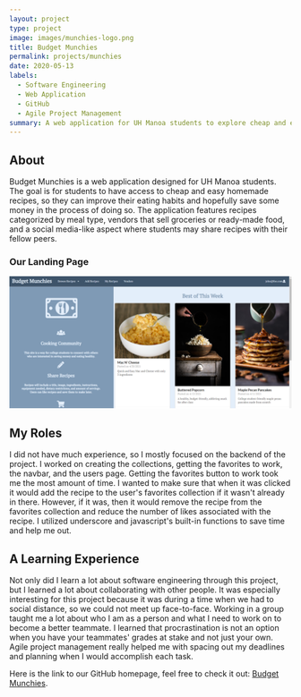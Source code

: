 ```yaml
---
layout: project
type: project
image: images/munchies-logo.png
title: Budget Munchies
permalink: projects/munchies
date: 2020-05-13
labels:
  - Software Engineering
  - Web Application
  - GitHub
  - Agile Project Management
summary: A web application for UH Manoa students to explore cheap and easy recipes from the community.
---
```


## About
Budget Munchies is a web application designed for UH Manoa students. The goal is for students to have access to cheap and easy homemade recipes, so they can improve their eating habits and hopefully save some money in the process of doing so. The application features recipes categorized by meal type, vendors that sell groceries or ready-made food, and a social media-like aspect where students may share recipes with their fellow peers.

### Our Landing Page
<img class="ui medium image" src="../images/landing-page.PNG">

## My Roles
I did not have much experience, so I mostly focused on the backend of the project. I worked on creating the collections, getting the favorites to work, the navbar, and the users page. Getting the favorites button to work took me the most amount of time. I wanted to make sure that when it was clicked it would add the recipe to the user's favorites collection if it wasn't already in there. However, if it was, then it would remove the recipe from the favorites collection and reduce the number of likes associated with the recipe. I utilized underscore and javascript's built-in functions to save time and help me out.

## A Learning Experience
Not only did I learn a lot about software engineering through this project, but I learned a lot about collaborating with other people. It was especially interesting for this project because it was during a time when we had to social distance, so we could not meet up face-to-face. Working in a group taught me a lot about who I am as a person and what I need to work on to become a better teammate. I learned that procrastination is not an option when you have your teammates' grades at stake and not just your own. Agile project management really helped me with spacing out my deadlines and planning when I would accomplish each task.

Here is the link to our GitHub homepage, feel free to check it out: [Budget Munchies](https://budget-munchies.github.io/).
